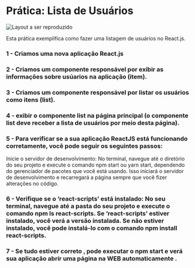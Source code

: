 # Prática: Lista de Usuários

![Layout a ser reproduzido](image.jpeg)


Esta prática exemplifica como fazer uma listagem de usuários no React.js.

### 1 - Criamos uma nova aplicação React.js
### 2 - Criamos um componente responsável por exibir as informações sobre usúarios na aplicação (item).
### 3 - Criamos um componente responsável por listar os usuários como itens (list).
### 4 - exibir o componente list na página principal (o componente list deve receber a lista de usuários por meio desta página).
### 5 - Para verificar se a sua aplicação ReactJS está funcionando corretamente, você pode seguir os seguintes passos:

Inicie o servidor de desenvolvimento: No terminal, navegue até o diretório do seu projeto e execute o comando npm start ou yarn start, dependendo do gerenciador de pacotes que você está usando. Isso iniciará o servidor de desenvolvimento e recarregará a página sempre que você fizer alterações no código.

### 6 - Verifique se o ‘react-scripts’ está instalado: No seu terminal, navegue até a pasta do seu projeto e execute o comando npm ls react-scripts. Se ‘react-scripts’ estiver instalado, você verá a versão instalada. Se não estiver instalado, você pode instalá-lo com o comando npm install react-scripts.

### 7 - Se tudo estiver correto , pode executar o npm start e verá sua aplicação abrir uma página na WEB automaticamente .


